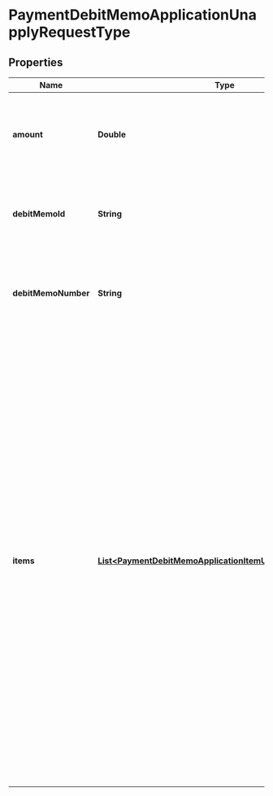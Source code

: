 

# PaymentDebitMemoApplicationUnapplyRequestType


## Properties

| Name | Type | Description | Notes |
|------------ | ------------- | ------------- | -------------|
|**amount** | **Double** | The amount of the payment that is unapplied from the debit memo.  |  |
|**debitMemoId** | **String** | The unique ID of the debit memo that the payment is unapplied from.  |  [optional] |
|**debitMemoNumber** | **String** | The number of the debit memo that the payment is unapplied from.  |  [optional] |
|**items** | [**List&lt;PaymentDebitMemoApplicationItemUnapplyRequestType&gt;**](PaymentDebitMemoApplicationItemUnapplyRequestType.md) | Container for debit memo items. The maximum number of items is 1,000.  **Note:** This field is only available if you have the [Invoice Item Settlement](https://knowledgecenter.zuora.com/Billing/Billing_and_Payments/Invoice_Settlement/C_Invoice_Item_Settlement) feature enabled. Invoice Item Settlement must be used together with other Invoice Settlement features (Unapplied Payments, and Credit and Debit memos).  If you wish to enable Invoice Settlement, see [Invoice Settlement Enablement and Checklist Guide](https://knowledgecenter.zuora.com/Billing/Billing_and_Payments/Invoice_Settlement/Invoice_Settlement_Migration_Checklist_and_Guide) for more information.  |  [optional] |



